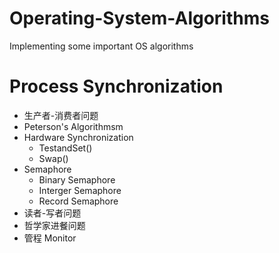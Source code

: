 # Operating-System-Algorithms
Implementing some important OS algorithms 

# Process Synchronization

* 生产者-消费者问题
* Peterson's Algorithmsm
* Hardware Synchronization
   * TestandSet() 
   * Swap()
* Semaphore
  * Binary Semaphore
  * Interger Semaphore
  * Record Semaphore
* 读者-写者问题
* 哲学家进餐问题
* 管程 Monitor
